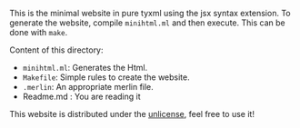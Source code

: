 This is the minimal website in pure tyxml using the jsx syntax extension.
To generate the website, compile `minihtml.ml` and then execute. This can be done with `make`.

Content of this directory:
- `minihtml.ml`: Generates the Html.
- `Makefile`: Simple rules to create the website.
- `.merlin`: An appropriate merlin file.
- Readme.md : You are reading it

This website is distributed under the [unlicense][], feel free to use it!

[unlicense]: http://unlicense.org/
